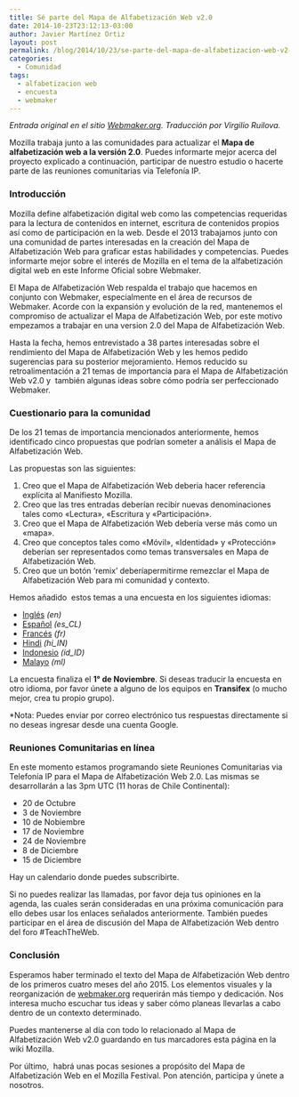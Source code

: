 ```yaml
---
title: Sé parte del Mapa de Alfabetización Web v2.0
date: 2014-10-23T23:12:13-03:00
author: Javier Martínez Ortiz
layout: post
permalink: /blog/2014/10/23/se-parte-del-mapa-de-alfabetizacion-web-v2-0/
categories:
  - Comunidad
tags:
  - alfabetizacion web
  - encuesta
  - webmaker
---
```

_Entrada original en el sitio <a href="https://blog.webmaker.org/weblitmap2" target="_blank">Webmaker.org</a>._ _Traducción por Virgilio Ruilova._

Mozilla trabaja junto a las comunidades para actualizar el **Mapa de alfabetización web a la versión 2.0**. Puedes informarte mejor acerca del proyecto explicado a continuación, participar de nuestro estudio o hacerte parte de las reuniones comunitarias vía Telefonía IP.

### <!--more-->Introducción

Mozilla define alfabetización digital web como las competencias requeridas para la lectura de contenidos en internet, escritura de contenidos propios así como de participación en la web. Desde el 2013 trabajamos junto con una comunidad de partes interesadas en la creación del Mapa de Alfabetización Web para graficar estas habilidades y competencias. Puedes informarte mejor sobre el interés de Mozilla en el tema de la alfabetización digital web en este Informe Oficial sobre Webmaker.

El Mapa de Alfabetización Web respalda el trabajo que hacemos en conjunto con Webmaker, especialmente en el área de recursos de Webmaker. Acorde con la expansión y evolución de la red, mantenemos el compromiso de actualizar el Mapa de Alfabetización Web, por este motivo empezamos a trabajar en una version 2.0 del Mapa de Alfabetización Web.

Hasta la fecha, hemos entrevistado a 38 partes interesadas sobre el rendimiento del Mapa de Alfabetización Web y les hemos pedido sugerencias para su posterior mejoramiento. Hemos reducido su retroalimentación a 21 temas de importancia para el Mapa de Alfabetización Web v2.0 y  también algunas ideas sobre cómo podría ser perfeccionado Webmaker.

### Cuestionario para la comunidad

De los 21 temas de importancia mencionados anteriormente, hemos identificado cinco propuestas que podrían someter a análisis el Mapa de Alfabetización Web.

Las propuestas son las siguientes:

  1. Creo que el Mapa de Alfabetización Web deberia hacer referencia explícita al Manifiesto Mozilla.
  2. Creo que las tres entradas deberían recibir nuevas denominaciones tales como «Lectura», «Escritura y «Participación».
  3. Creo que el Mapa de Alfabetización Web debería verse más como un «mapa».
  4. Creo que conceptos tales como «Móvil», «Identidad» y «Protección» deberían ser representados como temas transversales en Mapa de Alfabetización Web.
  5. Creo que un botón ‘remix’ deberíapermitirme remezclar el Mapa de Alfabetización Web para mi comunidad y contexto.

Hemos añadido  estos temas a una encuesta en los siguientes idiomas:

  * <a class="external text" href="https://goo.gl/forms/LKNSNrXCnu" rel="nofollow">Inglés</a> _(en)_
  * <a class="external text" href="https://goo.gl/forms/pDLydjgZfQ" rel="nofollow">Español</a> _(es_CL)_
  * <a class="external text" href="https://goo.gl/forms/OR1T5gOAnU" rel="nofollow">Francés</a> _(fr)_
  * <a class="external text" href="https://goo.gl/forms/dnj44C24I4" rel="nofollow">Hindi</a> _(hi_IN)_
  * <a class="external text" href="https://goo.gl/forms/eYLqVF9XzL" rel="nofollow">Indonesio</a> _(id_ID)_
  * <a class="external text" href="https://goo.gl/forms/5oZcHNqxlN" rel="nofollow">Malayo</a> _(ml)_

La encuesta finaliza el **1° de Noviembre**. Si deseas traducir la encuesta en otro idioma, por favor únete a alguno de los equipos en **Transifex** (o mucho mejor, crea tu propio grupo).

*Nota: Puedes enviar por correo electrónico tus respuestas directamente si no deseas ingresar desde una cuenta Google.

### Reuniones Comunitarias en línea

En este momento estamos programando siete Reuniones Comunitarias via Telefonía IP para el Mapa de Alfabetización Web 2.0. Las mismas se desarrollarán a las 3pm UTC (11 horas de Chile Continental):

  * 20 de Octubre
  * 3 de Noviembre
  * 10 de Nobiembre
  * 17 de Noviembre
  * 24 de Noviembre
  * 8 de Diciembre
  * 15 de Diciembre

Hay un calendario donde puedes subscribirte.

Si no puedes realizar las llamadas, por favor deja tus opiniones en la agenda, las cuales serán consideradas en una próxima comunicación para ello debes usar los enlaces señalados anteriormente. También puedes participar en el área de discusión del Mapa de Alfabetización Web dentro del foro #TeachTheWeb.

### Conclusión

Esperamos haber terminado el texto del Mapa de Alfabetización Web dentro de los primeros cuatro meses del año 2015. Los elementos visuales y la reorganización de <a href="http://www.webmaker.org/es-CL" target="_blank">webmaker.org</a> requerirán más tiempo y dedicación. Nos interesa mucho escuchar tus ideas y saber cómo planeas llevarlas a cabo dentro de un contexto determinado.

Puedes mantenerse al día con todo lo relacionado al Mapa de Alfabetización Web v2.0 guardando en tus marcadores esta página en la wiki Mozilla.

Por último,  habrá unas pocas sesiones a propósito del Mapa de Alfabetización Web en el Mozilla Festival. Pon atención, participa y únete a nosotros.